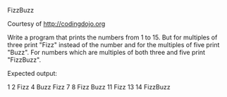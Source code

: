FizzBuzz

Courtesy of http://codingdojo.org

Write a program that prints the numbers from 1 to 15. But for multiples of three print "Fizz" instead of the number and for the multiples of five print "Buzz". For numbers which are multiples of both three and five print "FizzBuzz".

Expected output:

1
2
Fizz
4
Buzz
Fizz
7
8
Fizz
Buzz
11
Fizz
13
14
FizzBuzz
